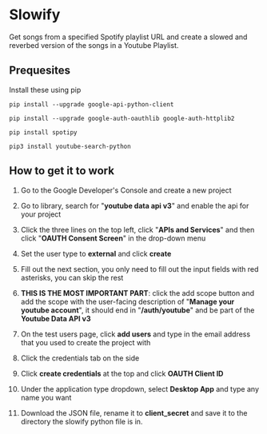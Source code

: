 # Slowify
Get songs from a specified Spotify playlist URL and create a slowed and reverbed version of the songs in a Youtube Playlist.

## Prequesites
Install these using pip

`pip install --upgrade google-api-python-client`

`pip install --upgrade google-auth-oauthlib google-auth-httplib2`

`pip install spotipy`

`pip3 install youtube-search-python`

## How to get it to work
1) Go to the Google Developer's Console and create a new project

3) Go to library, search for "**youtube data api v3**" and enable the api for your project

4) Click the three lines on the top left, click "**APIs and Services**" and then click "**OAUTH Consent Screen**" in the drop-down menu

5) Set the user type to **external** and click **create**
 
6) Fill out the next section, you only need to fill out the input fields with red asterisks, you can skip the rest

7) **THIS IS THE MOST IMPORTANT PART**: click the add scope button and add the scope with the user-facing description of "**Manage your youtube account**", it should end in "**/auth/youtube**" and be part of the **Youtube Data API v3**

8) On the test users page, click **add users** and type in the email address that you used to create the project with

9) Click the credentials tab on the side

10) Click **create credentials** at the top and click **OAUTH Client ID**

11) Under the application type dropdown, select **Desktop App** and type any name you want

12) Download the JSON file, rename it to **client_secret** and save it to the directory the slowify python file is in.
